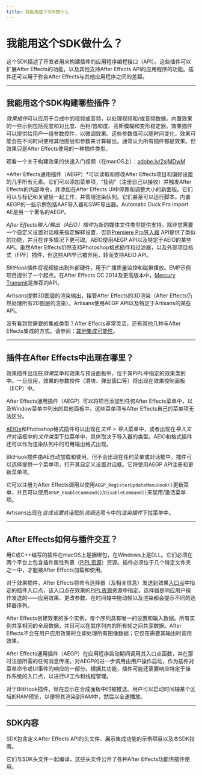 ```yaml
---
title: 我能用这个SDK做什么
---
```

# 我能用这个SDK做什么？

这个SDK描述了开发者用来构建插件的应用程序编程接口（API）。这些插件可以扩展After Effects的功能，以及其他支持After Effects API的应用程序的功能。插件还可以用于弥合After Effects与其他应用程序之间的差距。

---

## 我能用这个SDK构建哪些插件？

*效果插件*可以应用于合成中的视频或音频，以处理视频和/或音频数据。内置效果的一些示例包括亮度和对比度、色相/饱和度、高斯模糊和变形稳定器。效果插件可以提供给用户一组参数控件，以微调效果。这些参数值可以随时间变化，效果可能会在不同时间使用其他图层和参数来计算输出。通常认为所有插件都是效果。但效果只是After Effects使用的一种插件类型。

观看一个关于构建效果的快速入门视频（在macOS上）：[adobe.ly/2sjMDwM](https://adobe.ly/2sjMDwM)

*After Effects通用插件（AEGP）*可以读取和修改After Effects项目和偏好设置的几乎所有元素。它们可以添加菜单项，“挂钩”（注册自己以接收）并触发After Effects的内部命令，并添加在After Effects UI中停靠和调整大小的新面板。它们可以与标记和关键帧一起工作，并管理渲染队列。它们甚至可以运行脚本。内置AEGP的一些示例包括AAF导入器和SWF导出器。Automatic Duck Pro Import AE是另一个著名的AEGP。

*After Effects输入/输出（AEIO）插件*为新的媒体文件类型提供支持。除非您需要一个自定义设置对话框来指定解释设置，否则[Premiere Pro导入器](other-integration-possibilities.md#premiere-pro-importers) API提供了类似的功能，并且在许多情况下更可取。AEIO使用AEGP API以及特定于AEIO的某些API。虽然After Effects仍然支持Photoshop格式插件和过滤器，以及外部项目格式（FPF）插件，但这些API早已被弃用，转而支持AEIO API。

*BlitHook*插件将视频输出到外部硬件，用于广播质量监控和磁带播放。EMP示例项目提供了一个起点。在After Effects CC 2014及更高版本中，[Mercury Transmit](other-integration-possibilities.md#mercury-transmit)是推荐的API。

*Artisans*提供3D图层的渲染输出，接管After Effects的3D渲染（After Effects仍然处理所有2D图层的渲染）。Artisans使用AEGP API以及特定于Artisans的某些API。

没有看到您需要的集成类型？After Effects非常灵活，还有其他几种与After Effects集成的方式。请参阅：[其他集成可能性](../other-integration-possibilities)。

---

## 插件在After Effects中出现在哪里？

效果插件出现在*效果*菜单和效果与预设面板中，位于其PiPL中指定的效果类别中。一旦应用，效果的参数控件（滑块、弹出窗口等）将出现在效果控制面板（ECP）中。

After Effects通用插件（AEGP）可以将项目添加到任何After Effects菜单中，以及Window菜单中列出的其他面板中。这些菜单项与After Effects自己的菜单项无法区分。

[AEIOs](../../aeios/aeios)和Photoshop格式插件可以出现在*文件 > 导入*菜单中，或者出现在*导入文件*对话框中的*文件类型*下拉菜单中，具体取决于导入器的类型。AEIO和格式插件还可以作为渲染队列中的可用输出格式出现。

BlitHook插件由AE自动加载和使用，但不会出现在任何菜单或对话框中。插件可以选择提供一个菜单项，打开其自定义设置对话框。它将使用AEGP API注册和更新菜单项。

它可以注册为After Effects调用以使用`AEGP_RegisterUpdateMenuHook()`更新菜单，并且可以使用`AEGP_EnableCommand()`/`DisableCommand()`来禁用/激活菜单项。

Artisans出现在*合成设置*对话框的*高级*选项卡中的*渲染插件*下拉菜单中。

---

## After Effects如何与插件交互？

用C或C++编写的插件在macOS上是捆绑包，在Windows上是DLL。它们必须在两个平台上包含插件属性列表（[PiPL资源](../pipl-resources)）资源。插件必须位于几个特定文件夹之一中，才能被After Effects加载和使用。

对于效果插件，After Effects将命令选择器（及相关信息）发送到效果[入口点](../../effect-basics/entry-point)中指定的插件入口点，该入口点在效果的[PiPL资源](../pipl-resources)资源中指定。选择器是响应用户操作发送的——应用效果、更改参数、在时间轴中拖动帧以及渲染都会提示不同的选择器序列。

After Effects创建效果的多个实例，每个序列具有唯一的设置和输入数据。所有实例共享相同的全局数据，并且可以在其序列内的所有帧之间共享数据。After Effects不会在用户应用效果时立即处理所有图像数据；它仅在需要其输出时调用效果。

After Effects通用插件（AEGP）在应用程序启动期间调用其入口点函数，并在那时注册所需的任何消息传递。对AEGP的进一步调用由用户操作启动，作为插件对菜单命令或UI事件的响应的一部分。根据其功能，插件可能还需要响应特定于操作系统的入口点，以进行UI工作和线程管理。

对于BlitHook插件，帧在显示在合成面板中时被推送。用户可以启动时间轴某个区域的RAM预览，以便将其渲染到RAM中，然后以全速播放。

---

## SDK内容

SDK包含定义After Effects API的头文件、展示集成功能的示例项目以及本SDK指南。

它们与SDK头文件一起编译，这些头文件公开了各种After Effects功能供插件使用。